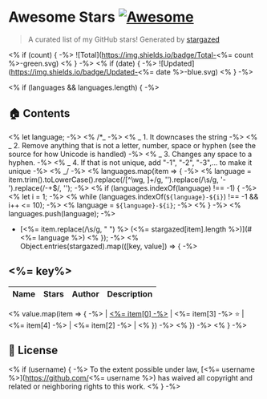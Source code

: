 # Awesome Stars [![Awesome](https://cdn.rawgit.com/sindresorhus/awesome/d7305f38d29fed78fa85652e3a63e154dd8e8829/media/badge.svg)](https://github.com/sindresorhus/awesome)

> A curated list of my GitHub stars! Generated by [stargazed](https://github.com/abhijithvijayan/stargazed)

<% if (count) { -%>
![Total](https://img.shields.io/badge/Total-<%= count %>-green.svg)
<% } -%>
<% if (date) { -%>
![Updated](https://img.shields.io/badge/Updated-<%= date %>-blue.svg)
<% } -%>

<% if (languages && languages.length) { -%>

## 🏠 Contents

<% let language; -%>
<% /\*_ -%>
<% _ 1. It downcases the string -%>
<% _ 2. Remove anything that is not a letter, number, space or hyphen (see the source for how Unicode is handled) -%>
<% _ 3. Changes any space to a hyphen. -%>
<% _ 4. If that is not unique, add "-1", "-2", "-3",... to make it unique -%>
<% _/ -%>
<% languages.map(item => { -%>
<% language = item.trim().toLowerCase().replace(/[^\wg, ]+/g, '').replace(/\s/g, '-').replace(/\-+\$/, ''); -%>
<% if (languages.indexOf(language) !== -1) { -%>
<% let i = 1; -%>
<% while (languages.indexOf(`${language}-${i}`) !== -1 && i++ <= 10); -%>
<% language = `${language}-${i}`; -%>
<% } -%>
<% languages.push(language); -%>

- [<%= item.replace(/\s/g, "&nbsp;") %> (<%= stargazed[item].length %>)](#<%= language %>)
  <% }); -%>
  <% Object.entries(stargazed).map(([key, value]) => { -%>

## <%= key%>

| Name | Stars | Author | Description |
| ---- | ----- | ------ | ----------- |


<% value.map(item => { -%>
| [<%= item[0] -%>](<%= item[1] -%>) | <%= item[3] -%> :star: | <%= item[4] -%> | <%= item[2] -%> |
<% }) -%>
<% }) -%>
<% } -%>

## 📝 License

<% if (username) { -%>
To the extent possible under law, [<%= username %>](https://github.com/<%= username %>) has waived all copyright and related or neighboring rights to this work.
<% } -%>

